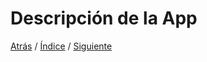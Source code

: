 # Descripción de la App




[Atrás](https://github.com/Ibis-C/Metodos-de-organizaci-n/blob/Ibis-Carrilllo-Araujo/Usodeplataformas.md#uso-de-las-plataformas)
/ [Índice](https://github.com/Ibis-C/Metodos-de-organizaci-n/tree/main#%C3%ADndice "íNDICE") /
[Siguiente]()
